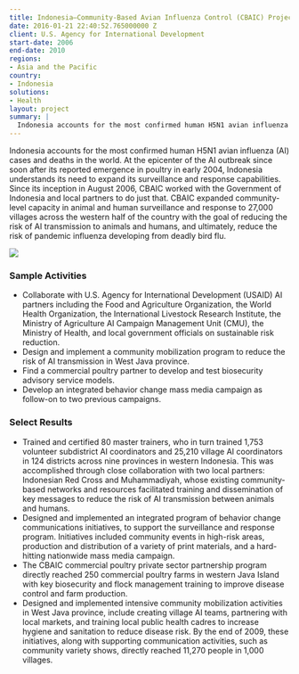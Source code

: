 ```yaml
---
title: Indonesia—Community-Based Avian Influenza Control (CBAIC) Project
date: 2016-01-21 22:40:52.765000000 Z
client: U.S. Agency for International Development
start-date: 2006
end-date: 2010
regions:
- Asia and the Pacific
country:
- Indonesia
solutions:
- Health
layout: project
summary: |
  Indonesia accounts for the most confirmed human H5N1 avian influenza (AI) cases and deaths in the world. At the epicenter of the AI outbreak since soon after its reported emergence in poultry in early 2004, Indonesia understands its need to expand its surveillance and response capabilities.
---
```

Indonesia accounts for the most confirmed human H5N1 avian influenza (AI) cases and deaths in the world. At the epicenter of the AI outbreak since soon after its reported emergence in poultry in early 2004, Indonesia understands its need to expand its surveillance and response capabilities. Since its inception in August 2006, CBAIC worked with the Government of Indonesia and local partners to do just that. CBAIC expanded community-level capacity in animal and human surveillance and response to 27,000 villages across the western half of the country with the goal of reducing the risk of AI transmission to animals and humans, and ultimately, reduce the risk of pandemic influenza developing from deadly bird flu.

![][1]

###  Sample Activities

* Collaborate with U.S. Agency for International Development (USAID) AI partners including the Food and Agriculture Organization, the World Health Organization, the International Livestock Research Institute, the Ministry of Agriculture AI Campaign Management Unit (CMU), the Ministry of Health, and local government officials on sustainable risk reduction.
* Design and implement a community mobilization program to reduce the risk of AI transmission in West Java province.
* Find a commercial poultry partner to develop and test biosecurity advisory service models.
* Develop an integrated behavior change mass media campaign as follow-on to two previous campaigns.

###  Select Results

* Trained and certified 80 master trainers, who in turn trained 1,753 volunteer subdistrict AI coordinators and 25,210 village AI coordinators in 124 districts across nine provinces in western Indonesia. This was accomplished through close collaboration with two local partners: Indonesian Red Cross and Muhammadiyah, whose existing community-based networks and resources facilitated training and dissemination of key messages to reduce the risk of AI transmission between animals and humans.
* Designed and implemented an integrated program of behavior change communications initiatives, to support the surveillance and response program. Initiatives included community events in high-risk areas, production and distribution of a variety of print materials, and a hard-hitting nationwide mass media campaign.
* The CBAIC commercial poultry private sector partnership program directly reached 250 commercial poultry farms in western Java Island with key biosecurity and flock management training to improve disease control and farm production.
* Designed and implemented intensive community mobilization activities in West Java province, include creating village AI teams, partnering with local markets, and training local public health cadres to increase hygiene and sanitation to reduce disease risk. By the end of 2009, these initiatives, along with supporting communication activities, such as community variety shows, directly reached 11,270 people in 1,000 villages.

[1]: /assets/images/projects/IndonesiaAI.jpg
